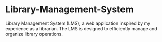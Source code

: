 # Library-Management-System
Library Management System (LMS), a web application inspired by my experience as a librarian. 
The LMS is designed to efficiently manage and organize library operations.
